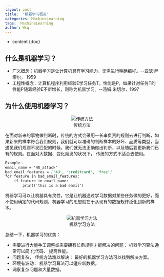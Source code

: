 ```yaml
---
layout: post
title:  "机器学习概览"
categories: MachineLearning
tags:  MachineLearning  
author: Wsq
---
```


* content
{:toc}

## 什么是机器学习？

- 广义概念；机器学习是让计算机具有学习能力，无需进行明确编程。--亚瑟·萨缪尔， 1959
- 工程性概念：计算机程序利用经验E学习任务T，性能是P，如果针对任务T的性能P随着经验E不断增长，则称为机器学习。--汤姆·米切尔，1997

## 为什么使用机器学习？

<center><img alt="传统方法" src="https://img-blog.csdnimg.cn/2019101910271080.jpg?x-oss-process=image/watermark,type_ZmFuZ3poZW5naGVpdGk,shadow_10,text_aHR0cHM6Ly9ibG9nLmNzZG4ubmV0L0NvZGVvaA==,size_16,color_FFFFFF,t_70"></center>
<center>传统方法</center>

在面对新来的事物做判断时，传统的方式会采用一长串负责的规则去进行判断，如果新来的样本符合我们规则，我们就可以准确的判断样本的好坏、品质等类型，当遇见我们规则不发匹配的时候，我们就无法正确做出判断，以及随后要更新我们已有的规则。在面对大数据、变化频发的状况下，
传统的方式不适合去使用。

```markdown
Example：
email_name = '4U_attack'
bad_email_features = ['4U', 'creditcard', 'free']
for feature in bad_email_features:
    if feature in email_name:
        print('this is a bad eamil')
```

机器学习可以让机器具有灵性，它是让机器通过学习数据对某些任务做的更好，而不使用确定的代码规则，机器学习的思想就在于从现有的数据规律泛化到新的样本。

<center><img alt="机器学习方法" src="https://img-blog.csdnimg.cn/20191019102829464.jpg?x-oss-process=image/watermark,type_ZmFuZ3poZW5naGVpdGk,shadow_10,text_aHR0cHM6Ly9ibG9nLmNzZG4ubmV0L0NvZGVvaA==,size_16,color_FFFFFF,t_70"></center>
<center>机器学习方法</center>

总结一下，机器学习的优势：

- 需要进行大量手工调整或需要拥有长串规则才能解决的问题： 机器学习算法通常可以简
化代码、 提高性能。
- 问题复杂， 传统方法难以解决： 最好的机器学习方法可以找到解决方案。
- 环境有波动： 机器学习算法可以适应新数据。
- 洞察复杂问题和大量数据。
